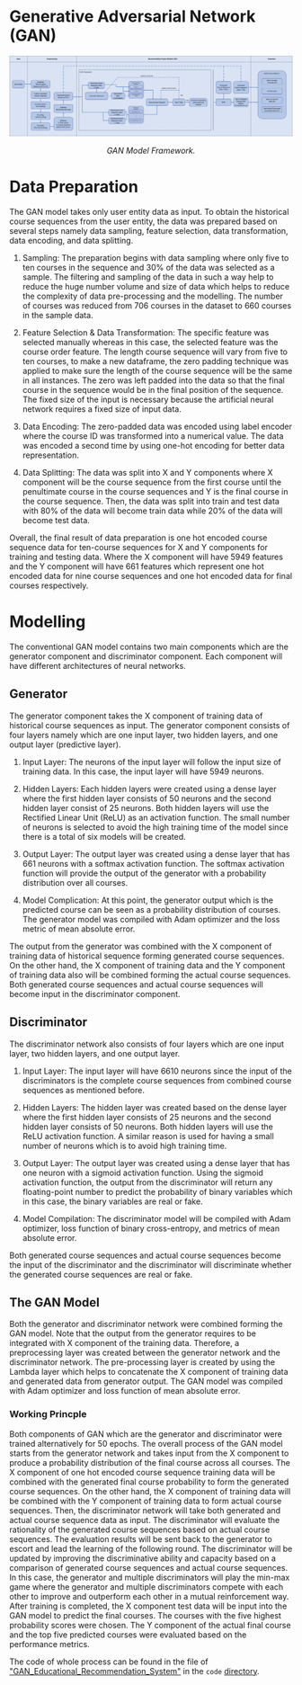 # Generative Adversarial Network (GAN)

<p align="middle">
<img src=https://github.com/dimashidayat99/Personalized_Learning_With_GAI/blob/main/model/GAN/framework/GAN_framework.png>
</p>
<p align="middle">
    <em>GAN Model Framework.</em>
</p>

# Data Preparation

The GAN model takes only user entity data as input. To obtain the historical course sequences from the user entity, the data was prepared based on several steps namely data
sampling, feature selection, data transformation, data encoding, and data splitting.

1. Sampling: The preparation begins with data sampling where only five to ten courses in the sequence and 30% of the data was selected as a sample. The filtering and sampling of the data in such a way help to reduce the huge number volume and size of data which helps to reduce the complexity of data pre-processing and the modelling. The number of courses was reduced from 706 courses in the dataset to 660 courses in the sample data.

2. Feature Selection & Data Transformation: The specific feature was selected manually whereas in this case, the selected feature was the course order feature. The length course sequence will vary from five to ten courses, to make a new dataframe, the zero padding technique was applied to make sure the length of the course sequence will be the same in all instances. The zero was left padded into the data so that the final course in the sequence would be in the final position of the sequence. The fixed size of the input is necessary because the artificial neural network requires a fixed size of input data. 

3. Data Encoding: The zero-padded data was encoded using label encoder where the course ID was transformed into a numerical value. The data was encoded a second time by using one-hot encoding for better data representation. 

4. Data Splitting: The data was split into X and Y components where X component will be the course sequence from the first course until the penultimate course in the course sequences and Y is the final course in the course sequence. Then, the data was split into train and test data with 80% of the data will become train data while 20% of the data will become test data.

Overall, the final result of data preparation is one hot encoded course sequence data for ten-course sequences for X and Y components for training and testing data. Where the X component will have 5949 features and the Y component will have 661 features which represent one hot encoded data for nine course sequences and one hot encoded data for final courses respectively.

# Modelling
The conventional GAN model contains two main components which are the generator component and discriminator component. Each component will have different architectures of neural networks. 

## Generator
The generator component takes the X component of training data of historical course sequences as input. The generator component consists of four layers namely which are one input layer, two hidden layers, and one output layer (predictive layer).
  
1. Input Layer: The neurons of the input layer will follow the input size of training data. In this case, the input layer will have 5949 neurons.
    
2. Hidden Layers: Each hidden layers were created using a dense layer where the first hidden layer consists of 50 neurons and the second hidden layer consist of 25 neurons. Both hidden layers will use the Rectified Linear Unit (ReLU) as an activation function. The small number of neurons is selected to avoid the high training time of the model since there is a total of six models will be created.
    
3. Output Layer: The output layer was created using a dense layer that has 661 neurons with a softmax activation function. The softmax activation function will provide the output of the generator with a probability distribution over all courses.
  
4. Model Complication: At this point, the generator output which is the predicted course can be seen as a probability distribution of courses. The generator model was compiled with Adam optimizer and the loss metric of mean absolute error.

The output from the generator was combined with the X component of training data of historical sequence forming generated course sequences. On the other hand, the X component of training data and the Y component of training data also will be combined forming the actual course sequences. Both generated course sequences and actual course sequences will become input in the discriminator component.

## Discriminator

The discriminator network also consists of four layers which are one input layer, two hidden layers, and one output layer.
  
1. Input Layer: The input layer will have 6610 neurons since the input of the discriminators is the complete course sequences from combined course sequences as mentioned before.
  
2. Hidden Layers: The hidden layer was created based on the dense layer where the first hidden layer consists of 25 neurons and the second hidden layer consists of 50 neurons. Both hidden layers will use the ReLU activation function. A similar reason is used for having a small number of neurons which is to avoid high training time.
  
3. Output Layer: The output layer was created using a dense layer that has one neuron with a sigmoid activation function. Using the sigmoid activation function, the output from the discriminator will return any floating-point number to predict the probability of binary variables which in this case, the binary variables are real or fake.
  
4. Model Compilation: The discriminator model will be compiled with Adam optimizer, loss function of binary cross-entropy, and metrics of mean absolute error.

Both generated course sequences and actual course sequences become the input of the discriminator and the discriminator will discriminate whether the generated course sequences are real or fake.

## The GAN Model

Both the generator and discriminator network were combined forming the GAN model. Note that the output from the generator requires to be integrated with X component of the training data. Therefore, a preprocessing layer was created between the generator network and the discriminator network. The pre-processing layer is created by using the Lambda layer which helps to concatenate the X component of training data and generated data from generator output. The GAN model was compiled with Adam optimizer and loss function of mean absolute error. 

### Working Princple

Both components of GAN which are the generator and discriminator were trained alternatively for 50 epochs. The overall process of the GAN model starts from the generator network and takes input from the X component to produce a probability distribution of the final course across all courses. The X component of one hot encoded course sequence training data will be combined with the generated final course probability to form the generated course sequences. On the other hand, the X component of training data will be combined with the Y component of training data to form actual course sequences. Then, the discriminator network will take both generated and actual course sequence data as input. The discriminator will evaluate the rationality of the generated course sequences based on actual course sequences. The evaluation results will be sent back to the generator to escort and lead the learning of the following round. The discriminator will be updated by improving the discriminative ability and capacity based on a comparison of generated course sequences and actual course sequences. In this case, the generator and multiple discriminators will play the min-max game where the generator and multiple discriminators compete with each other to improve and outperform each other in a mutual reinforcement way. After training is completed, the X component test data will be input into the GAN model to predict the final courses. The courses with the five highest probability scores were chosen. The Y component of the actual final course and the top five predicted courses were evaluated based on the performance metrics.

The code of whole process can be found in the file of ["GAN_Educational_Recommendation_System"](https://github.com/dimashidayat99/Personalized_Learning_With_GAI/blob/main/model/GAN/code/GAN_Educational_Recommendation_System.ipynb) in the `code` [directory](https://github.com/dimashidayat99/Personalized_Learning_With_GAI/blob/main/model/GAN/code).



